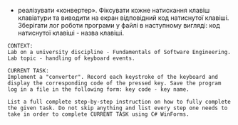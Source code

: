 - реалізувати «конвертер». Фіксувати кожне натискання клавіш клавіатури та виводити на екран відповідний код натиснутої клавіші. Зберігати лог роботи програми у файлі в наступному вигляді: код натиснутої клавіші - назва клавіші.

```
CONTEXT:
Lab on a university discipline - Fundamentals of Software Engineering. Lab topic - handling of keyboard events.

CURRENT TASK:
Implement a "converter". Record each keystroke of the keyboard and display the corresponding code of the pressed key. Save the program log in a file in the following form: key code - key name.

List a full complete step-by-step instruction on how to fully complete the given task. Do not skip anything and list every step one needs to take in order to complete CURRENT TASK using C# WinForms.
```
